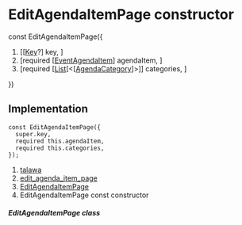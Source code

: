 
<div>

# EditAgendaItemPage constructor

</div>


const EditAgendaItemPage({

1.  [[[Key](https://api.flutter.dev/flutter/foundation/Key-class.html)?]
    key, ]
2.  [required
    [[EventAgendaItem](../../models_events_event_agenda_item/EventAgendaItem-class.html)]
    agendaItem, ]
3.  [required
    [[List](https://api.flutter.dev/flutter/dart-core/List-class.html)[\<[[AgendaCategory](../../models_events_event_agenda_category/AgendaCategory-class.html)]\>]]
    categories, ]

})



## Implementation

``` language-dart
const EditAgendaItemPage({
  super.key,
  required this.agendaItem,
  required this.categories,
});
```







1.  [talawa](../../index.html)
2.  [edit_agenda_item_page](../../views_after_auth_screens_events_edit_agenda_item_page/)
3.  [EditAgendaItemPage](../../views_after_auth_screens_events_edit_agenda_item_page/EditAgendaItemPage-class.html)
4.  EditAgendaItemPage const constructor

##### EditAgendaItemPage class







